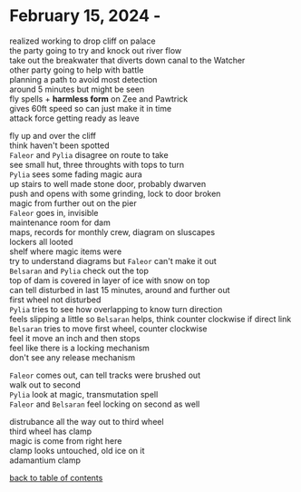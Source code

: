 # February 15, 2024 - 

realized working to drop cliff on palace  
the party going to try and knock out river flow  
take out the breakwater that diverts down canal to the Watcher  
other party going to help with battle  
planning a path to avoid most detection  
around 5 minutes but might be seen  
fly spells + **harmless form** on Zee and Pawtrick  
gives 60ft speed so can just make it in time  
attack force getting ready as leave  

fly up and over the cliff  
think haven't been spotted  
`Faleor` and `Pylia` disagree on route to take  
see small hut, three throughts with tops to turn  
`Pylia` sees some fading magic aura  
up stairs to well made stone door, probably dwarven  
push and opens with some grinding, lock to door broken  
magic from further out on the pier  
`Faleor` goes in, invisible  
maintenance room for dam  
maps, records for monthly crew, diagram on sluscapes  
lockers all looted  
shelf where magic items were  
try to understand diagrams but `Faleor` can't make it out  
`Belsaran` and `Pylia` check out the top  
top of dam is covered in layer of ice with snow on top  
can tell disturbed in last 15 minutes, around and further out  
first wheel not disturbed  
`Pylia` tries to see how overlapping to know turn direction  
feels slipping a little so `Belsaran` helps, think counter clockwise if direct link  
`Belsaran` tries to move first wheel, counter clockwise  
feel it move an inch and then stops  
feel like there is a locking mechanism  
don't see any release mechanism  

`Faleor` comes out, can tell tracks were brushed out  
walk out to second  
`Pylia` look at magic, transmutation spell    
`Faleor` and `Belsaran` feel locking on second as well  

distrubance all the way out to third wheel  
third wheel has clamp  
magic is come from right here  
clamp looks untouched, old ice on it  
adamantium clamp  







[back to table of contents](/sessions/README.md)
